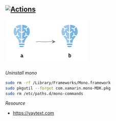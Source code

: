 ## [![Actions](https://github.com/wk-j/dotnet-syntax/workflows/Build/badge.svg)](https://github.com/wk-j/dotnet-syntax/actions)

![](resource/diagram/architecture.png)

*Uninstall mono*

```bash
sudo rm -rf /Library/Frameworks/Mono.framework
sudo pkgutil --forget com.xamarin.mono-MDK.pkg
sudo rm /etc/paths.d/mono-commands
```

*Resource*

- https://yaytext.com